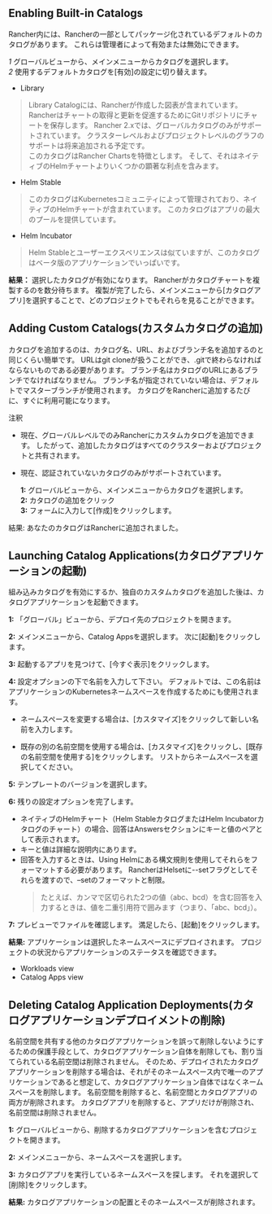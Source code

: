 ## Enabling Built-in Catalogs

Rancher内には、Rancherの一部としてパッケージ化されているデフォルトのカタログがあります。
これらは管理者によって有効または無効にできます。

*1* グローバルビューから、メインメニューからカタログを選択します。  
*2* 使用するデフォルトカタログを[有効]の設定に切り替えます。

* Library
> Library Catalogには、Rancherが作成した図表が含まれています。
Rancherはチャートの取得と更新を促進するためにGitリポジトリにチャートを保存します。
Rancher 2.xでは、グローバルカタログのみがサポートされています。
クラスターレベルおよびプロジェクトレベルのグラフのサポートは将来追加される予定です。   
このカタログはRancher Chartsを特徴とします。
そして、それはネイティブのHelmチャートよりいくつかの顕著な利点を含みます。

* Helm Stable  
> このカタログはKubernetesコミュニティによって管理されており、ネイティブのHelmチャートが含まれています。
このカタログはアプリの最大のプールを提供しています。

* Helm Incubator  
> Helm Stableとユーザーエクスペリエンスは似ていますが、このカタログはベータ版のアプリケーションでいっぱいです。

**結果：** 選択したカタログが有効になります。
Rancherがカタログチャートを複製するのを数分待ちます。
複製が完了したら、メインメニューから[カタログアプリ]を選択することで、どのプロジェクトでもそれらを見ることができます。

## Adding Custom Catalogs(カスタムカタログの追加)

カタログを追加するのは、カタログ名、URL、およびブランチ名を追加するのと同じくらい簡単です。
URLはgit cloneが扱うことができ、.gitで終わらなければならないものである必要があります。
ブランチ名はカタログのURLにあるブランチでなければなりません。
ブランチ名が指定されていない場合は、デフォルトでマスターブランチが使用されます。
カタログをRancherに追加するたびに、すぐに利用可能になります。

注釈

* 現在、グローバルレベルでのみRancherにカスタムカタログを追加できます。
したがって、追加したカタログはすべてのクラスターおよびプロジェクトと共有されます。

* 現在、認証されていないカタログのみがサポートされています。

    **1:** グローバルビューから、メインメニューからカタログを選択します。  
    **2:** カタログの追加をクリック  
    **3:** フォームに入力して[作成]をクリックします。


結果: あなたのカタログはRancherに追加されました。

## Launching Catalog Applications(カタログアプリケーションの起動)

組み込みカタログを有効にするか、独自のカスタムカタログを追加した後は、カタログアプリケーションを起動できます。

**1:** 「グローバル」ビューから、デプロイ先のプロジェクトを開きます。

**2:** メインメニューから、Catalog Appsを選択します。
次に[起動]をクリックします。

**3:** 起動するアプリを見つけて、[今すぐ表示]をクリックします。

**4:** 設定オプションの下で名前を入力して下さい。
デフォルトでは、この名前はアプリケーションのKubernetesネームスペースを作成するためにも使用されます。  

* ネームスペースを変更する場合は、[カスタマイズ]をクリックして新しい名前を入力します。

* 既存の別の名前空間を使用する場合は、[カスタマイズ]をクリックし、[既存の名前空間を使用する]をクリックします。 リストからネームスペースを選択してください。  

**5:** テンプレートのバージョンを選択します。

**6:** 残りの設定オプションを完了します。

- ネイティブのHelmチャート（Helm StableカタログまたはHelm Incubatorカタログのチャート）の場合、回答はAnswersセクションにキーと値のペアとして表示されます。
- キーと値は詳細な説明内にあります。
- 回答を入力するときは、Using Helmにある構文規則を使用してそれらをフォーマットする必要があります。
RancherはHelsetに--setフラグとしてそれらを渡すので、–setのフォーマットと制限。  
    > たとえば、カンマで区切られた2つの値（abc、bcd）を含む回答を入力するときは、値を二重引用符で囲みます（つまり、「abc、bcd」）。

**7:** プレビューでファイルを確認します。
満足したら、[起動]をクリックします。

**結果:** アプリケーションは選択したネームスペースにデプロイされます。
プロジェクトの状況からアプリケーションのステータスを確認できます。

* Workloads view
* Catalog Apps view

## Deleting Catalog Application Deployments(カタログアプリケーションデプロイメントの削除)

名前空間を共有する他のカタログアプリケーションを誤って削除しないようにするための保護手段として、カタログアプリケーション自体を削除しても、割り当てられている名前空間は削除されません。
そのため、デプロイされたカタログアプリケーションを削除する場合は、それがそのネームスペース内で唯一のアプリケーションであると想定して、カタログアプリケーション自体ではなくネームスペースを削除します。
名前空間を削除すると、名前空間とカタログアプリの両方が削除されます。
カタログアプリを削除すると、アプリだけが削除され、名前空間は削除されません。

**1:** グローバルビューから、削除するカタログアプリケーションを含むプロジェクトを開きます。

**2:** メインメニューから、ネームスペースを選択します。

**3:** カタログアプリを実行しているネームスペースを探します。
それを選択して[削除]をクリックします。

**結果:** カタログアプリケーションの配置とそのネームスペースが削除されます。

